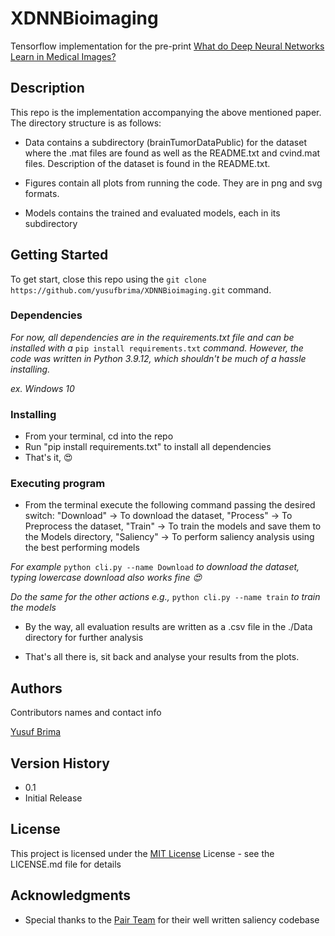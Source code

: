 # XDNNBioimaging

Tensorflow implementation for the pre-print [What do Deep Neural Networks Learn in Medical Images?](https://arxiv.org/abs/2208.00953)

## Description

This repo is the implementation accompanying the above mentioned paper. The directory structure is as follows:

- Data contains a subdirectory (brainTumorDataPublic) for the dataset where the .mat files are found as well as the README.txt and cvind.mat files. Description of the dataset is found in the README.txt.

- Figures contain all plots from running the code. They are in png and svg formats. 

- Models contains the trained and evaluated models, each in its subdirectory

## Getting Started

To get start, close this repo using the `git clone https://github.com/yusufbrima/XDNNBioimaging.git` command.

### Dependencies

*For now, all dependencies are in the requirements.txt file and can be installed with a* `pip install requirements.txt` *command. However, the code was written in Python 3.9.12, which shouldn't be much of a hassle installing.* 

*ex. Windows 10*

### Installing

* From your terminal, cd into the repo
* Run "pip install requirements.txt" to install all dependencies
* That's it, :heart_eyes:

### Executing program 

* From the terminal execute the following command passing the desired switch: "Download" -> To download the dataset, "Process" -> To Preprocess the dataset, "Train" -> To train the models and save them to the Models directory, "Saliency" -> To perform saliency analysis using the best performing models

_For example_ `python cli.py --name Download` *to download the dataset, typing lowercase download also works fine :heart_eyes:*

_Do the same for the other actions e.g.,_ `python cli.py --name train` *to train the models* 

* By the way, all evaluation results are written as a .csv file in the ./Data directory for further analysis

* That's all there is, sit back and analyse your results from the plots.  

## Authors

Contributors names and contact info

[Yusuf Brima](https://yusufbrima.github.io/)

## Version History

* 0.1  
* Initial Release

## License

This project is licensed under the [MIT License](LICENSE.md) License - see the LICENSE.md file for details

## Acknowledgments

* Special thanks to the [Pair Team](https://pair-code.github.io/saliency/) for their well written saliency codebase
